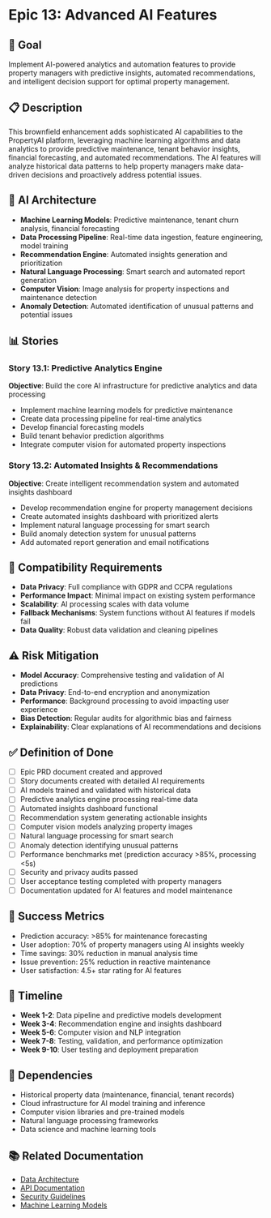 # Epic 13: Advanced AI Features

## 🎯 **Goal**
Implement AI-powered analytics and automation features to provide property managers with predictive insights, automated recommendations, and intelligent decision support for optimal property management.

## 📋 **Description**
This brownfield enhancement adds sophisticated AI capabilities to the PropertyAI platform, leveraging machine learning algorithms and data analytics to provide predictive maintenance, tenant behavior insights, financial forecasting, and automated recommendations. The AI features will analyze historical data patterns to help property managers make data-driven decisions and proactively address potential issues.

## 🧠 **AI Architecture**
- **Machine Learning Models**: Predictive maintenance, tenant churn analysis, financial forecasting
- **Data Processing Pipeline**: Real-time data ingestion, feature engineering, model training
- **Recommendation Engine**: Automated insights generation and prioritization
- **Natural Language Processing**: Smart search and automated report generation
- **Computer Vision**: Image analysis for property inspections and maintenance detection
- **Anomaly Detection**: Automated identification of unusual patterns and potential issues

## 📊 **Stories**

### Story 13.1: Predictive Analytics Engine
**Objective**: Build the core AI infrastructure for predictive analytics and data processing
- Implement machine learning models for predictive maintenance
- Create data processing pipeline for real-time analytics
- Develop financial forecasting models
- Build tenant behavior prediction algorithms
- Integrate computer vision for automated property inspections

### Story 13.2: Automated Insights & Recommendations
**Objective**: Create intelligent recommendation system and automated insights dashboard
- Develop recommendation engine for property management decisions
- Create automated insights dashboard with prioritized alerts
- Implement natural language processing for smart search
- Build anomaly detection system for unusual patterns
- Add automated report generation and email notifications

## 🔄 **Compatibility Requirements**
- **Data Privacy**: Full compliance with GDPR and CCPA regulations
- **Performance Impact**: Minimal impact on existing system performance
- **Scalability**: AI processing scales with data volume
- **Fallback Mechanisms**: System functions without AI features if models fail
- **Data Quality**: Robust data validation and cleaning pipelines

## ⚠️ **Risk Mitigation**
- **Model Accuracy**: Comprehensive testing and validation of AI predictions
- **Data Privacy**: End-to-end encryption and anonymization
- **Performance**: Background processing to avoid impacting user experience
- **Bias Detection**: Regular audits for algorithmic bias and fairness
- **Explainability**: Clear explanations of AI recommendations and decisions

## ✅ **Definition of Done**
- [ ] Epic PRD document created and approved
- [ ] Story documents created with detailed AI requirements
- [ ] AI models trained and validated with historical data
- [ ] Predictive analytics engine processing real-time data
- [ ] Automated insights dashboard functional
- [ ] Recommendation system generating actionable insights
- [ ] Computer vision models analyzing property images
- [ ] Natural language processing for smart search
- [ ] Anomaly detection identifying unusual patterns
- [ ] Performance benchmarks met (prediction accuracy >85%, processing <5s)
- [ ] Security and privacy audits passed
- [ ] User acceptance testing completed with property managers
- [ ] Documentation updated for AI features and model maintenance

## 🚀 **Success Metrics**
- Prediction accuracy: >85% for maintenance forecasting
- User adoption: 70% of property managers using AI insights weekly
- Time savings: 30% reduction in manual analysis time
- Issue prevention: 25% reduction in reactive maintenance
- User satisfaction: 4.5+ star rating for AI features

## 📅 **Timeline**
- **Week 1-2**: Data pipeline and predictive models development
- **Week 3-4**: Recommendation engine and insights dashboard
- **Week 5-6**: Computer vision and NLP integration
- **Week 7-8**: Testing, validation, and performance optimization
- **Week 9-10**: User testing and deployment preparation

## 🔗 **Dependencies**
- Historical property data (maintenance, financial, tenant records)
- Cloud infrastructure for AI model training and inference
- Computer vision libraries and pre-trained models
- Natural language processing frameworks
- Data science and machine learning tools

## 📚 **Related Documentation**
- [Data Architecture](../architecture/data.md)
- [API Documentation](../api/README.md)
- [Security Guidelines](../security/ai-privacy.md)
- [Machine Learning Models](../ml/models.md)